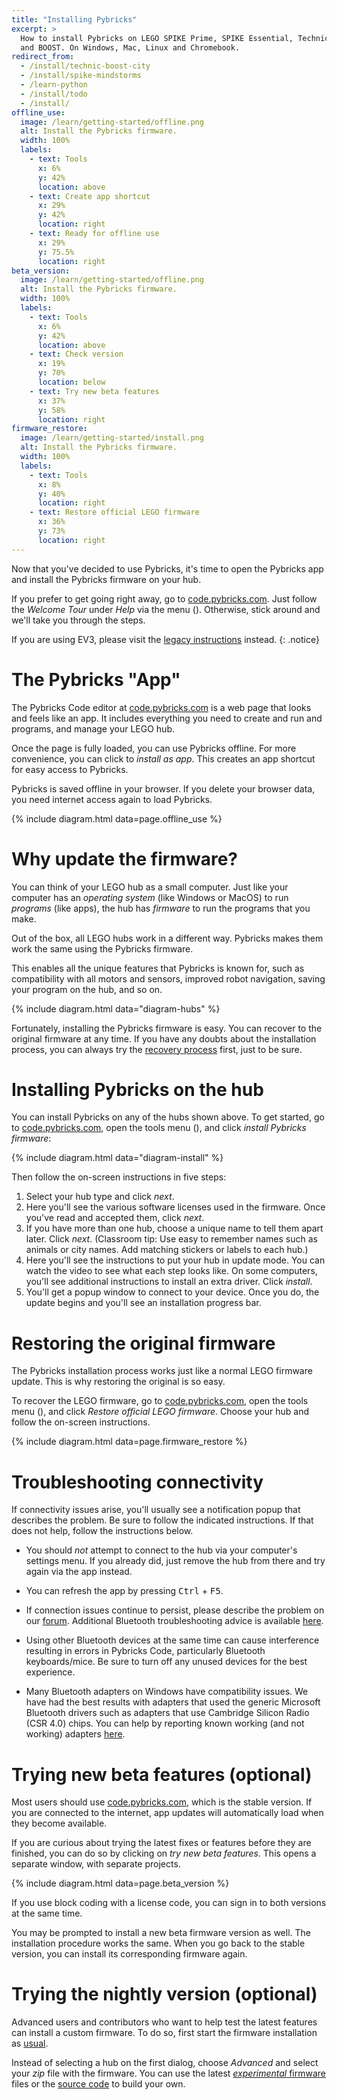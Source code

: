 ```yaml
---
title: "Installing Pybricks"
excerpt: >
  How to install Pybricks on LEGO SPIKE Prime, SPIKE Essential, Technic, City,
  and BOOST. On Windows, Mac, Linux and Chromebook.
redirect_from:
  - /install/technic-boost-city
  - /install/spike-mindstorms
  - /learn-python
  - /install/todo
  - /install/
offline_use:
  image: /learn/getting-started/offline.png
  alt: Install the Pybricks firmware.
  width: 100%
  labels:
    - text: Tools
      x: 6%
      y: 42%
      location: above
    - text: Create app shortcut
      x: 29%
      y: 42%
      location: right
    - text: Ready for offline use
      x: 29%
      y: 75.5%
      location: right
beta_version:
  image: /learn/getting-started/offline.png
  alt: Install the Pybricks firmware.
  width: 100%
  labels:
    - text: Tools
      x: 6%
      y: 42%
      location: above
    - text: Check version
      x: 19%
      y: 70%
      location: below
    - text: Try new beta features
      x: 37%
      y: 58%
      location: right
firmware_restore:
  image: /learn/getting-started/install.png
  alt: Install the Pybricks firmware.
  width: 100%
  labels:
    - text: Tools
      x: 8%
      y: 40%
      location: right
    - text: Restore official LEGO firmware
      x: 36%
      y: 73%
      location: right
---
```


Now that you've decided to use Pybricks, it's time to open the Pybricks app
and install the Pybricks firmware on your hub.

If you prefer to get going right away, go
to <a href="https://code.pybricks.com/" target="_blank">code.pybricks.com</a>.
Just follow the _Welcome Tour_ under _Help_ via the
menu (<i class="fas fa-cog"></i>). Otherwise, stick around and we'll take you through the steps.

If you are using EV3, please visit
the [legacy instructions](/install/mindstorms-ev3/installation/) instead.
{: .notice}

# The Pybricks "App"

The Pybricks Code editor
at <a href="https://code.pybricks.com/" target="_blank">code.pybricks.com</a>
is a web page that looks and feels like an app. It includes everything you need
to create and run and programs, and manage your LEGO hub.

Once the page is fully loaded, you can use Pybricks offline.
For more convenience, you can click to _install as app_. This creates an app
shortcut for easy access to Pybricks.

Pybricks is saved offline in your browser. If you delete your
browser data, you need internet access again to load Pybricks.

{% include diagram.html data=page.offline_use %}



# Why update the firmware?

You can think of your LEGO hub as a small computer. Just like your computer
has an _operating system_ (like Windows or MacOS) to run _programs_ (like apps),
the hub has _firmware_ to run the programs that you make.

Out of the box, all LEGO hubs work in a different way. Pybricks makes them work
the same using the Pybricks firmware.

This enables all the unique features that Pybricks is known for, such as
compatibility with all motors and sensors, improved robot navigation, saving
your program on the hub, and so on.

{% include diagram.html data="diagram-hubs" %}

Fortunately, installing the Pybricks firmware is easy. You can recover to the
original firmware at any time. If you have any doubts about the installation process,
you can always try the [recovery process](#restoring-the-original-firmware)
first, just to be sure.

# Installing Pybricks on the hub

You can install Pybricks on any of the hubs shown above. To get started,
go to <a href="https://code.pybricks.com/" target="_blank">code.pybricks.com</a>,
open the tools menu (<i class="fas fa-cog"></i>), and click _install Pybricks firmware_:

{% include diagram.html data="diagram-install" %}

Then follow the on-screen instructions in five steps:

1. Select your hub type and click _next_.
2. Here you'll see the various software licenses used in the firmware. Once
   you've read and accepted them, click _next_.
3. If you have more than one hub, choose a unique name to tell them apart
   later. Click _next_. (Classroom tip: Use easy to remember names such as
   animals or city names. Add matching stickers or labels to each hub.)
4. Here you'll see the instructions to put your hub in update mode. You can
   watch the video to see what each step looks like. On some computers, you'll
   see additional instructions to install an extra driver. Click _install_.
5. You'll get a popup window to connect to your device. Once you do, the update
   begins and you'll see an installation progress bar.

# Restoring the original firmware

The Pybricks installation process works just like a normal LEGO firmware
update. This is why restoring the original is so easy.

To recover the LEGO firmware, go to <a href="https://code.pybricks.com/" target="_blank">code.pybricks.com</a>,
open the tools menu (<i class="fas fa-cog"></i>), and click _Restore official LEGO firmware_. Choose
your hub and follow the on-screen instructions.

{% include diagram.html data=page.firmware_restore %}

# Troubleshooting connectivity

If connectivity issues arise, you'll usually see a notification popup that
describes the problem. Be sure to follow the indicated instructions. If that
does not help, follow the instructions below.

- You should *not* attempt to connect to the hub via your computer's settings
menu. If you already did, just remove the hub from there and try again via the
app instead.

- You can refresh the app by pressing <kbd>Ctrl</kbd> + <kbd>F5</kbd>.

- If connection issues continue to persist, please describe the problem on our
  [forum](https://github.com/orgs/pybricks/discussions). Additional Bluetooth
  troubleshooting advice is available [here][ble trouble].

- Using other Bluetooth devices at the same time can cause interference
  resulting in errors in Pybricks Code, particularly Bluetooth keyboards/mice.
  Be sure to turn off any unused devices for the best experience.

- Many Bluetooth adapters on Windows have compatibility issues. We have had the
  best results with adapters that used the generic Microsoft Bluetooth drivers
  such as adapters that use Cambridge Silicon Radio (CSR 4.0) chips. You can
  help by reporting known working (and not working) adapters [here][win ble issue].

[win ble issue]: https://github.com/pybricks/support/issues/921
[ble trouble]: https://github.com/pybricks/support/discussions/270

# Trying new beta features (optional)

Most users should use <a href="https://code.pybricks.com/" target="_blank">code.pybricks.com</a>, which is the stable version.
If you are connected to the internet, app updates will automatically
load when they become available.

If you are curious about trying the latest fixes or features before they are
finished, you can do so by clicking on _try new beta features_. This opens
a separate window, with separate projects.

{% include diagram.html data=page.beta_version %}

If you use block coding with a license code, you can sign in to both versions
at the same time.

You may be prompted to install a new beta firmware version as well. The
installation procedure works the same. When you go back to the stable version,
you can install its corresponding firmware again.

# Trying the nightly version (optional)

Advanced users and contributors who want to help test the latest features can
install a custom firmware. To do so, first start the firmware installation as
[usual](#installing-pybricks-on-the-hub).

Instead of selecting a hub on the
first dialog, choose _Advanced_ and select your _zip_ file with
the firmware. You can use the latest [_experimental_ firmware](https://nightly.link/pybricks/pybricks-micropython/workflows/build/master) files or the [source code](https://github.com/pybricks/pybricks-micropython) to build your own.
